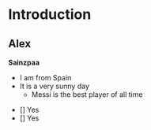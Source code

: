 # Introduction
## Alex
**Sainzpaa**
* I am from Spain
* It is a very sunny day
  * Messi is the best player of all time


- [] Yes
- [] Yes
